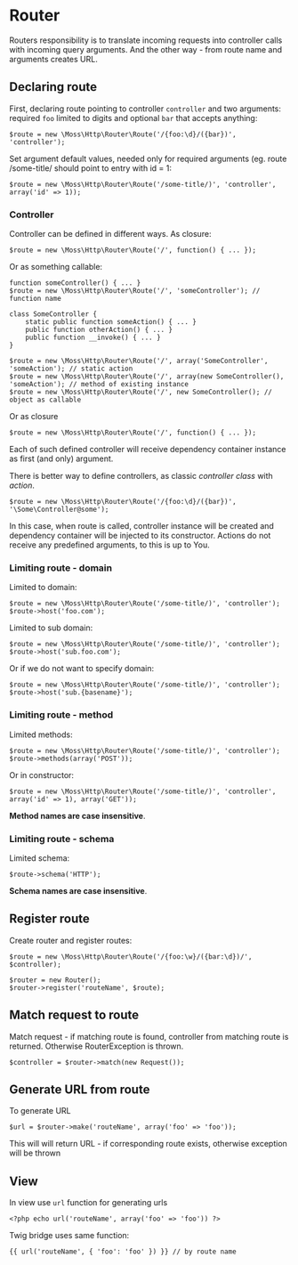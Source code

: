 # Router

Routers responsibility is to translate incoming requests into controller calls with incoming query arguments.
 And the other way - from route name and arguments creates URL.

## Declaring route

First, declaring route pointing to controller `controller` and two arguments: required `foo` limited to digits and optional `bar` that accepts anything:

	$route = new \Moss\Http\Router\Route('/{foo:\d}/({bar})', 'controller');

Set argument default values, needed only for required arguments (eg. route /some-title/ should point to entry with id = 1:

    $route = new \Moss\Http\Router\Route('/some-title/)', 'controller', array('id' => 1));

### Controller

Controller can be defined in different ways.
As closure:

	$route = new \Moss\Http\Router\Route('/', function() { ... });

Or as something callable:

	function someController() { ... }
	$route = new \Moss\Http\Router\Route('/', 'someController'); // function name

	class SomeController {
		static public function someAction() { ... }
		public function otherAction() { ... }
		public function __invoke() { ... }
	}

	$route = new \Moss\Http\Router\Route('/', array('SomeController', 'someAction'); // static action
	$route = new \Moss\Http\Router\Route('/', array(new SomeController(), 'someAction'); // method of existing instance
	$route = new \Moss\Http\Router\Route('/', new SomeController(); // object as callable

Or as closure

	$route = new \Moss\Http\Router\Route('/', function() { ... });

Each of such defined controller will receive dependency container instance as first (and only) argument.

There is better way to define controllers, as classic _controller class_ with _action_.

	$route = new \Moss\Http\Router\Route('/{foo:\d}/({bar})', '\Some\Controller@some');

In this case, when route is called, controller instance will be created and dependency container will be injected to its constructor.
Actions do not receive any predefined arguments, to this is up to You.

### Limiting route - domain

Limited to domain:

	$route = new \Moss\Http\Router\Route('/some-title/)', 'controller');
    $route->host('foo.com');

Limited to sub domain:

	$route = new \Moss\Http\Router\Route('/some-title/)', 'controller');
	$route->host('sub.foo.com');

Or if we do not want to specify domain:

	$route = new \Moss\Http\Router\Route('/some-title/)', 'controller');
	$route->host('sub.{basename}');

### Limiting route - method

Limited methods:

	$route = new \Moss\Http\Router\Route('/some-title/)', 'controller');
    $route->methods(array('POST'));

Or in constructor:

	$route = new \Moss\Http\Router\Route('/some-title/)', 'controller', array('id' => 1), array('GET'));

**Method names are case insensitive**.

### Limiting route - schema

Limited schema:

    $route->schema('HTTP');

**Schema names are case insensitive**.

## Register route

Create router and register routes:

	$route = new \Moss\Http\Router\Route('/{foo:\w}/({bar:\d})/', $controller);

	$router = new Router();
	$router->register('routeName', $route);

## Match request to route

Match request - if matching route is found, controller from matching route is returned. Otherwise RouterException is thrown.

	$controller = $router->match(new Request());

## Generate URL from route

To generate URL

	$url = $router->make('routeName', array('foo' => 'foo'));

This will will return URL - if corresponding route exists, otherwise exception will be thrown

## View

In view use `url` function for generating urls

	<?php echo url('routeName', array('foo' => 'foo')) ?>

Twig bridge uses same function:

	{{ url('routeName', { 'foo': 'foo' }) }} // by route name

